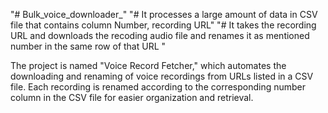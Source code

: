 "# Bulk_voice_downloader_" 
"# It processes a large amount of data in CSV file that contains column Number, recording URL" 
"# It takes the recording URL and downloads the recoding audio file and renames it as mentioned number in the same row of that URL " 

The project is named "Voice Record Fetcher," which automates the downloading and renaming of voice recordings from URLs listed in a CSV file. Each recording is renamed according to the corresponding number column in the CSV file for easier organization and retrieval.


